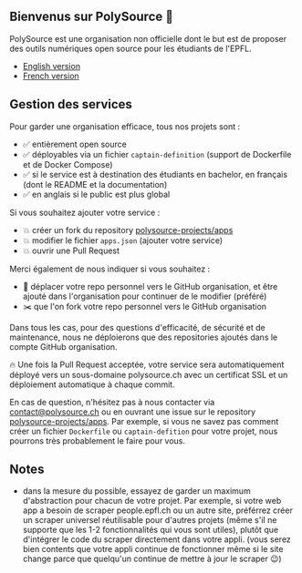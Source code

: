 ## Bienvenus sur PolySource 👋

PolySource est une organisation non officielle dont le but est de proposer des outils numériques open source pour les étudiants de l'EPFL.

* [English version](https://github.com/polysource-projects/.github/blob/main/profile/README.md)
* [French version](https://github.com/polysource-projects/.github/blob/main/profile/README_fr.md)

## Gestion des services

Pour garder une organisation efficace, tous nos projets sont :
- ✅ entièrement open source
- ✅ déployables via un fichier `captain-definition` (support de Dockerfile et de Docker Compose) 
- ✅ si le service est à destination des étudiants en bachelor, en français (dont le README et la documentation)
- ✅ en anglais si le public est plus global

Si vous souhaitez ajouter votre service :
* 💥 créer un fork du repository [polysource-projects/apps](https://github.com/polysource-projects/apps)
* 💥 modifier le fichier `apps.json` (ajouter votre service)
* 💥 ouvrir une Pull Request

Merci également de nous indiquer si vous souhaitez :
* 🚚 déplacer votre repo personnel vers le GitHub organisation, et être ajouté dans l'organisation pour continuer de le modifier (préféré)
* ✂️ que l'on fork votre repo personnel vers le GitHub organisation

Dans tous les cas, pour des questions d'efficacité, de sécurité et de maintenance, nous ne déploierons que des repositories ajoutés dans le compte GitHub organisation.

🔥 Une fois la Pull Request acceptée, votre service sera automatiquement déployé vers un sous-domaine polysource.ch avec un certificat SSL et un déploiement automatique à chaque commit.

En cas de question, n'hésitez pas à nous contacter via contact@polysource.ch ou en ouvrant une issue sur le repository [polysource-projects/apps](https://github.com/polysource-projects/apps).
Par exemple, si vous ne savez pas comment créer un fichier `Dockerfile` ou `captain-defition` pour votre projet, nous pourrons très probablement le faire pour vous.

## Notes

* dans la mesure du possible, essayez de garder un maximum d'abstraction pour chacun de votre projet. Par exemple, si votre web app a besoin de scraper people.epfl.ch ou un autre site, préférrez créer un scraper universel réutilisable pour d'autres projets (même s'il ne supporte que les 1-2 fonctionnalités qui vous sont utiles), plutôt que d'intégrer le code du scraper directement dans votre appli. (vous serez bien contents que votre appli continue de fonctionner même si le site change parce que quelqu'un continue de mettre à jour le scraper 😉)
